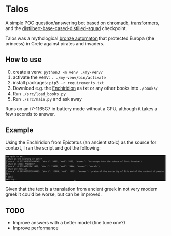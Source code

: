 # Talos

A simple POC question/answering bot based on [chromadb](https://www.trychroma.com/), [transformers](https://huggingface.co/docs/transformers/index), and the [distilbert-base-cased-distilled-squad](https://huggingface.co/distilbert-base-cased-distilled-squad) checkpoint.

Talos was a mythological [bronze automaton](https://en.wikipedia.org/wiki/Talos) that protected Europa (the princess) in Crete against pirates and invaders.

## How to use
0) create a venv: `python3 -m venv ./my-venv/`
1) activate the venv: `. ./my-venv/bin/activate`
2) install packages: `pip3 -r requirements.txt`
3) Download e.g. the [Enchiridion](https://www.gutenberg.org/ebooks/45109) as txt or any other books into `./books/`
4) Run `./src/load_books.py`
5) Run `./src/main.py` and ask away

Runs on an i7-1165G7 in battery mode without a GPU, although it takes a few seconds to answer.

## Example

Using the Enchiridion from Epictetus (an ancient stoic) as the source for context, I ran the script and got the following:

![The model answering the question of the meaning of life as being escaping into the sphere of stoic freedom, that freedom is morals, and that morals is to praise the austerity of life and of the control of passions](./images/meaning_of_life.png)

Given that the text is a translation from ancient greek in not very modern greek it could be worse, but can be improved.

## TODO

- Improve answers with a better model (fine tune one?)
- Improve performance
